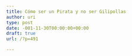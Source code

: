 ```yaml
---
title: Cómo ser un Pirata y no ser Gilipollas
author: uri
type: post
date: -001-11-30T00:00:00+00:00
draft: true
url: /?p=491

---
```

